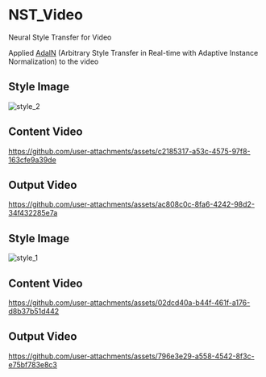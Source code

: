 # NST_Video
Neural Style Transfer for Video

Applied [AdaIN](https://arxiv.org/abs/1703.06868) (Arbitrary Style Transfer in Real-time with Adaptive Instance Normalization) to the video


## Style Image
![style_2](https://github.com/user-attachments/assets/9a9e8259-cc2b-4cf2-bda5-0724a34f72f3)

## Content Video


https://github.com/user-attachments/assets/c2185317-a53c-4575-97f8-163cfe9a39de



## Output Video


https://github.com/user-attachments/assets/ac808c0c-8fa6-4242-98d2-34f432285e7a


## Style Image
![style_1](https://github.com/user-attachments/assets/293d7432-23de-4498-bdbe-556190100a4e)

## Content Video


https://github.com/user-attachments/assets/02dcd40a-b44f-461f-a176-d8b37b51d442


## Output Video


https://github.com/user-attachments/assets/796e3e29-a558-4542-8f3c-e75bf783e8c3




